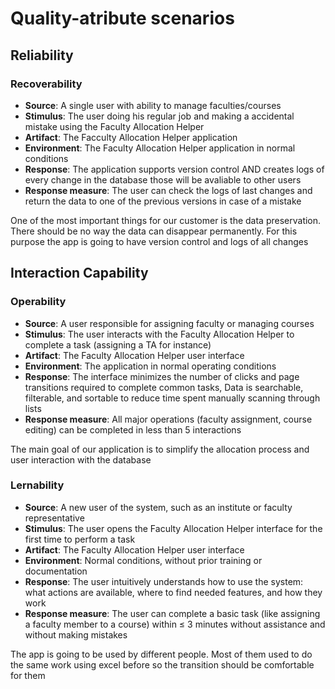 # Quality-atribute scenarios

## Reliability

### Recoverability

- **Source**: A single user with ability to manage faculties/courses
- **Stimulus**: The user doing his regular job and making a accidental mistake using the Faculty Allocation Helper
- **Artifact**: The Facculty Allocation Helper application
- **Environment**: The Faculty Allocation Helper application in normal conditions
- **Response**: The application supports version control AND creates logs of every change in the database those will be avaliable to other users
- **Response measure**: The user can check the logs of last changes and return the data to one of the previous versions in case of a mistake

One of the most important things for our customer is the data preservation. There should be no way the data can disappear permanently. For this purpose the app is going to have version control and logs of all changes

## Interaction Capability

### Operability

- **Source**: A user responsible for assigning faculty or managing courses
- **Stimulus**: The user interacts with the Faculty Allocation Helper to complete a task (assigning a TA for instance)
- **Artifact**: The Faculty Allocation Helper user interface
- **Environment**: The application in normal operating conditions
- **Response**:  The interface minimizes the number of clicks and page transitions required to complete common tasks, Data is searchable, filterable, and sortable to reduce time spent manually scanning through lists
- **Response measure**: All major operations (faculty assignment, course editing) can be completed in less than 5 interactions

The main goal of our application is to simplify the allocation process and user interaction with the database

### Lernability

- **Source**: A new user of the system, such as an institute or faculty representative
- **Stimulus**: The user opens the Faculty Allocation Helper interface for the first time to perform a task
- **Artifact**: The Faculty Allocation Helper user interface
- **Environment**: Normal conditions, without prior training or documentation
- **Response**: The user intuitively understands how to use the system: what actions are available, where to find needed features, and how they work
- **Response measure**: The user can complete a basic task (like assigning a faculty member to a course) within ≤ 3 minutes without assistance and without making mistakes

The app is going to be used by different people. Most of them used to do the same work using excel before so the transition should be comfortable for them
